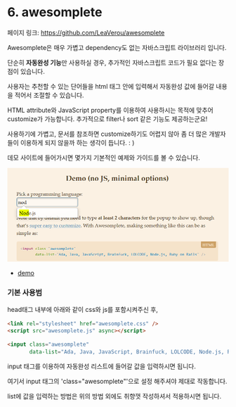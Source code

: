 # 6. awesomplete

페이지 링크: https://github.com/LeaVerou/awesomplete

Awesomplete은 매우 가볍고 dependency도 없는 자바스크립트 라이브러리 입니다.

단순히 **자동완성 기능**만 사용하실 경우, 추가적인 자바스크립트 코드가 필요 없다는 장점이 있습니다.

사용자는 추천할 수 있는 단어들을 html 태그 안에 입력해서 자동완성 값에 들어갈 내용을 적어서 조절할 수 있습니다.

HTML attribute와 JavaScript property를 이용하여 사용하시는 목적에 맞추어 customize가 가능합니다. 추가적으로 filter나 sort 같은 기능도 제공하는군요!

사용하기에 가볍고, 문서를 참조하면 customize하기도 어렵지 않아 좀 더 많은 개발자들이 이용하게 되지 않을까 하는 생각이 듭니다. : )

데모 사이트에 들어가시면 몇가지 기본적인 예제와 가이드를 볼 수 있습니다.

![이미지](../img/004-06.png)

 * [demo](http://leaverou.github.io/awesomplete/)

### 기본 사용범

head태그 내부에 아래와 같이 css와 js를 포함시켜주신 후,

```html
<link rel="stylesheet" href="awesomplete.css" />
<script src="awesomplete.js" async></script>
```

```html
<input class="awesomplete"
       data-list="Ada, Java, JavaScript, Brainfuck, LOLCODE, Node.js, Ruby on Rails" />
```

input 태그를 이용하여 자동완성 리스트에 들어갈 값을 입력하시면 됩니다.

여기서 input 태그의 'class="awesomplete"'으로 설정 해주셔야 제대로 작동합니다.

list에 값을 입력하는 방법은 위의 방법 외에도 취향껏 작성하셔서 적용하시면 됩니다.
